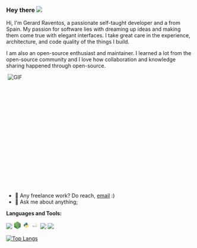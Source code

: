 ### Hey there <img src="https://media.giphy.com/media/hvRJCLFzcasrR4ia7z/giphy.gif" width="25px">


Hi, I'm Gerard Raventos, a passionate self-taught developer and a from Spain. My passion for software lies with dreaming up ideas and making them come true with elegant interfaces. I take great care in the experience, architecture, and code quality of the things I build.

I am also an open-source enthusiast and maintainer. I learned a lot from the open-source community and I love how collaboration and knowledge sharing happened through open-source.


  <img align="right" alt="GIF" src="https://github.com/XYZ-DANO/XYZ-DANO/blob/main/code.gif?raw=true" width="500" height="320" />
  
- 💼 Any freelance work? Do reach, [email](me@graventos.com) :)
- 💬 Ask me about anything;

**Languages and Tools:**  

<code><img height="20" src="https://cdn.worldvectorlogo.com/logos/npm-2.svg"></code>
<code><img height="20" src="https://raw.githubusercontent.com/github/explore/80688e429a7d4ef2fca1e82350fe8e3517d3494d/topics/nodejs/nodejs.png"></code>
<code><img height="20" src="https://raw.githubusercontent.com/github/explore/80688e429a7d4ef2fca1e82350fe8e3517d3494d/topics/python/python.png"></code>
<code><img height="20" src="https://raw.githubusercontent.com/github/explore/80688e429a7d4ef2fca1e82350fe8e3517d3494d/topics/mysql/mysql.png"></code>
<code><img height="20" src="https://user-images.githubusercontent.com/40738457/122688826-cd4a9100-d21e-11eb-920a-b3d1ac2e009b.png"></code>
<code><img height="20" src="https://e7.pngegg.com/pngimages/48/567/png-clipart-bash-shell-script-command-line-interface-z-shell-shell-rectangle-logo-thumbnail.png"></code>

[![Top Langs](https://github-readme-stats.vercel.app/api/top-langs/?username=DANO-AMP)](https://github.com/anuraghazra/github-readme-stats)




